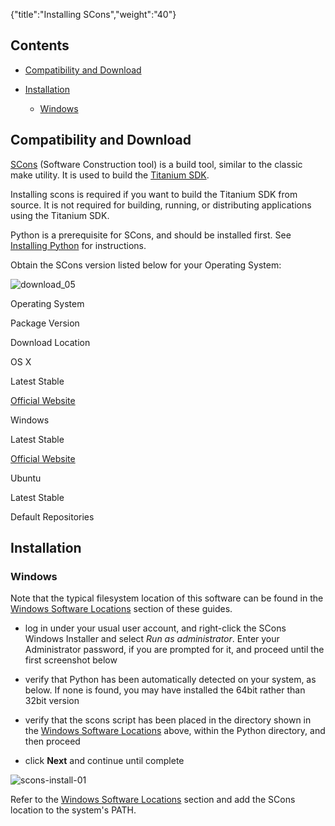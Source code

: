 {"title":"Installing SCons","weight":"40"}

## Contents

* [Compatibility and Download](#CompatibilityandDownload)

* [Installation](#Installation)

  * [Windows](#Windows)


## Compatibility and Download

[SCons](http://en.wikipedia.org/wiki/SCons) (Software Construction tool) is a build tool, similar to the classic make utility. It is used to build the [Titanium SDK](https://github.com/appcelerator/titanium_mobile).

Installing scons is required if you want to build the Titanium SDK from source. It is not required for building, running, or distributing applications using the Titanium SDK.

Python is a prerequisite for SCons, and should be installed first. See [Installing Python](/docs/appc/Titanium_SDK/Titanium_SDK_Getting_Started/Installation_and_Configuration/Installing_Titanium_Advanced_Tools/Installing_Python/) for instructions.

Obtain the SCons version listed below for your Operating System:

![download_05](/Images/appc/download/attachments/29004836/download_05.png)

Operating System

Package Version

Download Location

OS X

Latest Stable

[Official Website](http://scons.org/pages/download.html)

Windows

Latest Stable

[Official Website](http://scons.org/pages/download.html)

Ubuntu

Latest Stable

Default Repositories

## Installation

### Windows

Note that the typical filesystem location of this software can be found in the [Windows Software Locations](/docs/appc/Titanium_SDK/Titanium_SDK_Getting_Started/Installation_and_Configuration/Software_Locations_and_Environment_Variables/#WindowsSoftwareLocations) section of these guides.

* log in under your usual user account, and right-click the SCons Windows Installer and select _Run as administrator_. Enter your Administrator password, if you are prompted for it, and proceed until the first screenshot below

* verify that Python has been automatically detected on your system, as below. If none is found, you may have installed the 64bit rather than 32bit version

* verify that the scons script has been placed in the directory shown in the [Windows Software Locations](/docs/appc/Titanium_SDK/Titanium_SDK_Getting_Started/Installation_and_Configuration/Software_Locations_and_Environment_Variables/#WindowsSoftwareLocations) above, within the Python directory, and then proceed

* click **Next** and continue until complete


![scons-install-01](/Images/appc/download/attachments/29004846/scons-install-01.png)

Refer to the [Windows Software Locations](/docs/appc/Titanium_SDK/Titanium_SDK_Getting_Started/Installation_and_Configuration/Software_Locations_and_Environment_Variables/#WindowsSoftwareLocations) section and add the SCons location to the system's PATH.
